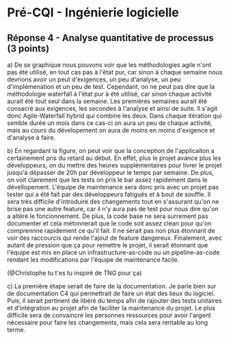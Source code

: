 # Pré-CQI - Ingénierie logicielle

## Réponse 4 - Analyse quantitative de processus (3 points)

a) De se graphique nous pouvons voir que les méthodologies agile n'ont pas été utilisé, en tout cas pas à l'état pur, car sinon à chaque semaine nous devrions avoir un peut d'exigences, un peu d'analyse, un peu d'implémenation et un peu de test. Cependant, on ne peut pas dire que la méthodologie waterfall à l'état pur à été utilisé, car sinon chaque activité aurait été tout seul dans la semaine. Les premières semaines aurait été consacré aux exigences, les secondes à l'analyse et ainsi de suite. Il s'agit donc Agile-Waterfall hybrid qui combine les deux. Dans chaque itération qui semble durée un mois dans ce cas-ci on aura un peu de chaque activité, mais au cours du dévelopement on aura de moins en moins d'exigence et d'analyse à faire.

b)
En regardant la figure, on peut voir que la conception de l'applicaiton a certainement pris du retard au début. En effet, plus le projet avance plus les développeurs, on du mettre des heures supplémentaires pour livrer le projet jusqu'à dépasser de 20h par développeur le temps par semaine. De plus, on voit clairement que les tests on pris le bar assez rapidement dans le dévellopement. L'équipe de maintenance sera donc pris avec un projet pas tester qui a été fait par des développeurs fatigués et à bout de souffle. Il sera très difficile d'introduire des changements tout en s'assurant qu'on ne brise pas une autre feature, car il n'y aura pas de test pour nous dire qu'on a altéré le foncionnement. De plus, la code base ne sera surrement pas documenter et cela métonnerait que le code soit assez clean pour qu'on comprennne rapidement ce qu'il fait. Il ne serait pas non plus étonnant de voir des raccourcis qui rende l'ajout de feature dangereux. Finalement, avec autant de pression que ça pour remettre le projet, il serait étonnant que l'équipe est mis en place un infrastructure-as-code ou un pipeline-as-code rendant les modifications par l'équipe de maintenance facile.

(@Christophe tu t'es tu inspiré de TNG pour ça)

c) 
La première étape serait de faire de la documentation. Je parle bien sur de documentation C4 qui permettrait de faire un état des lieux du logiciel. Puis, il serait pertinent de libéré du temps afin de rajouter des tests unitaires et d'intégration au projet afin de faciliter la maintenance du projet. Le plus difficile sera de convaincre les personnes ressources pour avoir l'argent nécessaire pour faire les changements, mais cela sera rentable au long terme.
